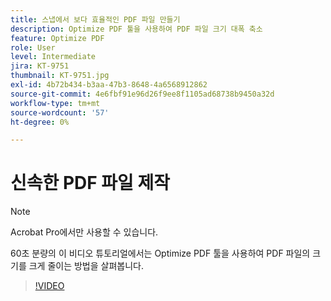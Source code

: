 ```yaml
---
title: 스냅에서 보다 효율적인 PDF 파일 만들기
description: Optimize PDF 툴을 사용하여 PDF 파일 크기 대폭 축소
feature: Optimize PDF
role: User
level: Intermediate
jira: KT-9751
thumbnail: KT-9751.jpg
exl-id: 4b72b434-b3aa-47b3-8648-4a6568912862
source-git-commit: 4e6fbf91e96d26f9ee8f1105ad68738b9450a32d
workflow-type: tm+mt
source-wordcount: '57'
ht-degree: 0%

---
```


# 신속한 PDF 파일 제작

>[!NOTE]
>
>Acrobat Pro에서만 사용할 수 있습니다.

60초 분량의 이 비디오 튜토리얼에서는 Optimize PDF 툴을 사용하여 PDF 파일의 크기를 크게 줄이는 방법을 살펴봅니다.

>[!VIDEO](https://video.tv.adobe.com/v/340077?quality=12&learn=on&hidetitle=true)
